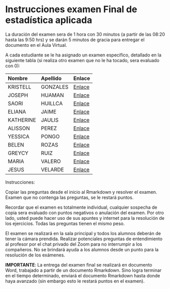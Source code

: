 Instrucciones examen Final de estadística aplicada
================

La duración del examen sera de 1 hora con 30 minutos (a partir de las
08:20 hasta las 9:50 hrs) y se darán 5 minutos de gracia para entregar
el documento en el Aula Virtual.

A cada estudiante se le ha asignado un examen específico, detallado en
la siguiente tabla (si realiza otro examen que no le ha tocado, sera
evaluado con 0):

| Nombre    | Apellido | Enlace                                                                                   |
|:----------|:---------|:-----------------------------------------------------------------------------------------|
| KRISTELL  | GONZALES | [Enlace](https://github.com/luiqs/Estadistica-Aplicada/blob/main/PDB/Examen-Final-12.md) |
| JOSEPH    | HUAMAN   | [Enlace](https://github.com/luiqs/Estadistica-Aplicada/blob/main/PDB/Examen-Final-11.md) |
| SAORI     | HUILLCA  | [Enlace](https://github.com/luiqs/Estadistica-Aplicada/blob/main/PDB/Examen-Final-10.md) |
| ELIANA    | JAIME    | [Enlace](https://github.com/luiqs/Estadistica-Aplicada/blob/main/PDB/Examen-Final-11.md) |
| KATHERINE | JAULIS   | [Enlace](https://github.com/luiqs/Estadistica-Aplicada/blob/main/PDB/Examen-Final-11.md) |
| ALISSON   | PEREZ    | [Enlace](https://github.com/luiqs/Estadistica-Aplicada/blob/main/PDB/Examen-Final-11.md) |
| YESSICA   | PONGO    | [Enlace](https://github.com/luiqs/Estadistica-Aplicada/blob/main/PDB/Examen-Final-10.md) |
| BELEN     | ROZAS    | [Enlace](https://github.com/luiqs/Estadistica-Aplicada/blob/main/PDB/Examen-Final-10.md) |
| GREYCY    | RUIZ     | [Enlace](https://github.com/luiqs/Estadistica-Aplicada/blob/main/PDB/Examen-Final-12.md) |
| MARIA     | VALERO   | [Enlace](https://github.com/luiqs/Estadistica-Aplicada/blob/main/PDB/Examen-Final-10.md) |
| JESUS     | VELARDE  | [Enlace](https://github.com/luiqs/Estadistica-Aplicada/blob/main/PDB/Examen-Final-12.md) |

Instrucciones:

Copiar las preguntas desde el inicio al Rmarkdown y resolver el examen.
Examen que no contenga las preguntas, se le restará puntos.

Recordar que el examen es totalmente individual, cualquier sospecha de
copia sera evaluado con puntos negativos o anulación del examen. Por
otro lado, usted puede hacer uso de sus apuntes y internet para la
resolución de los ejercicios. Todas las preguntas tienen el mismo peso.

El examen se realizará en la sala principal y todos los alumnos deberán
de tener la cámara prendida. Realizar potenciales preguntas de
entendimiento al profesor por el chat privado del Zoom para no
interrumpir a los compañeros. No se brindará ayuda a los alumnos desde
un punto para la resolución de los exámenes.

**IMPORTANTE**: La entrega del examen final se realizará en documento
Word, trabajado a partir de un documento Rmarkdown. Sino logra terminar
en el tiempo determinado, enviará el documento Rmarkdown hasta donde
haya avanzado (sin embargo esto le restará puntos en el examen).
